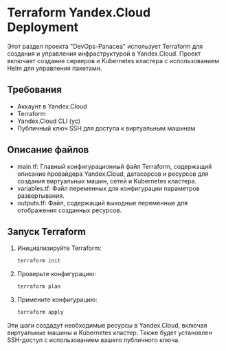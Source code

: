 # Terraform Yandex.Cloud Deployment

Этот раздел проекта "DevOps-Panacea" использует Terraform для создания и управления инфраструктурой в Yandex.Cloud. Проект включает создание серверов и Kubernetes кластера с использованием Helm для управления пакетами.

## Требования

- Аккаунт в Yandex.Cloud
- Terraform
- Yandex.Cloud CLI (yc)
- Публичный ключ SSH для доступа к виртуальным машинам

## Описание файлов

- main.tf: Главный конфигурационный файл Terraform, содержащий описание провайдера Yandex.Cloud, датасорсов и ресурсов для создания виртуальных машин, сетей и Kubernetes кластера.
- variables.tf: Файл переменных для конфигурации параметров развертывания.
- outputs.tf: Файл, содержащий выходные переменные для отображения созданных ресурсов.

## Запуск Terraform

1. Инициализируйте Terraform:

    ```bash
    terraform init
    ```

2. Проверьте конфигурацию:

    ```bash
    terraform plan
    ```

3. Примените конфигурацию:

    ```bash
    terraform apply
    ```

Эти шаги создадут необходимые ресурсы в Yandex.Cloud, включая виртуальные машины и Kubernetes кластер. Также будет установлен SSH-доступ с использованием вашего публичного ключа.
